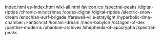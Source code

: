 index.html
es-index.html
wiki-all.html
favicon.ico
/spectral-peaks
/digital-riptide
/chronic-mindcrimes
/codex-digital
/digital-riptide
/electric-snow-dream
/enochian-surf-brigade
/farewell-villa-straylight
/hyperbolic-time-chamber
/i-antichrist
/konami-dream
/neon-babylon
/octagon-of-dex
/panther-moderns
/phantom-archives
/shepherds-of-apocrypha
/spectral-peaks
